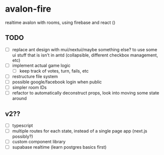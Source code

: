 # avalon-fire

realtime avalon with rooms, using firebase and react ()

## TODO

-   [ ] replace ant design with mui/nextui/maybe something else? to use some ui stuff that is isn't in antd (collapsible, different checkbox management, etc)
-   [ ] implement actual game logic
    -   [ ] keep track of votes, turn, fails, etc
-   [ ] restructure file system
-   [ ] possible google/facebook login when public
-   [ ] simpler room IDs
-   [ ] refactor to automatically deconstruct props, look into moving some state around

## v2??

-   [ ] typescript
-   [ ] multiple routes for each state, instead of a single page app (next.js possibly?)
-   [ ] custom component library
-   [ ] supabase realtime (learn postgres basics first)
